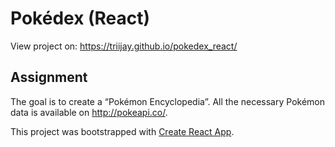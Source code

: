 # Pokédex (React)
View project on: https://triijay.github.io/pokedex_react/

## Assignment
The goal is to create a “Pokémon Encyclopedia”. All the necessary Pokémon data is available on http://pokeapi.co/.

This project was bootstrapped with [Create React App](https://github.com/facebook/create-react-app).
